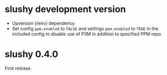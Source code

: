 # slushy development version

- Upversion {renv} dependency
- Set config `ppm.enabled` to `FALSE` and settings `ppm.enabled` to `TRUE` in the included config to disable use of P3M in addition to specified PPM repo.
 
# slushy 0.4.0

First release. 